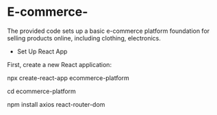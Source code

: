 # E-commerce-
The provided code sets up a basic e-commerce platform foundation for selling products online, including clothing, electronics.

* Set Up React App

First, create a new React application:

npx create-react-app ecommerce-platform

cd ecommerce-platform

npm install axios react-router-dom

